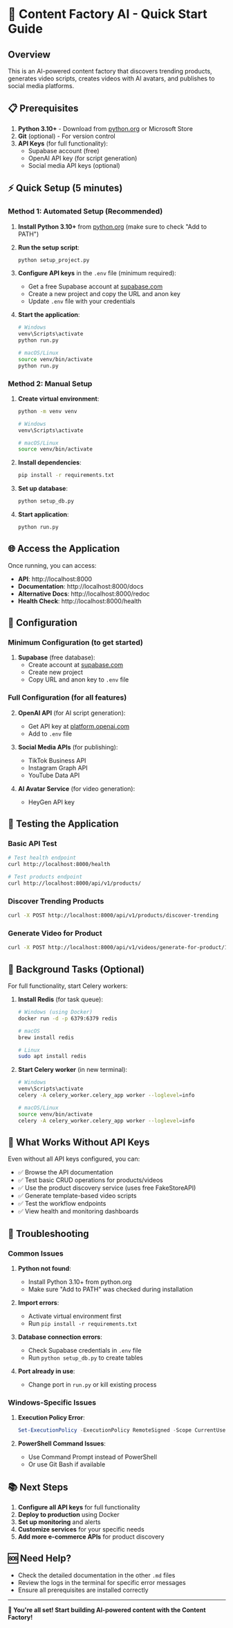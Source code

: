 # 🚀 Content Factory AI - Quick Start Guide

## Overview
This is an AI-powered content factory that discovers trending products, generates video scripts, creates videos with AI avatars, and publishes to social media platforms.

## 📋 Prerequisites

1. **Python 3.10+** - Download from [python.org](https://python.org) or Microsoft Store
2. **Git** (optional) - For version control
3. **API Keys** (for full functionality):
   - Supabase account (free)
   - OpenAI API key (for script generation)
   - Social media API keys (optional)

## ⚡ Quick Setup (5 minutes)

### Method 1: Automated Setup (Recommended)

1. **Install Python 3.10+** from [python.org](https://python.org) (make sure to check "Add to PATH")

2. **Run the setup script**:
   ```bash
   python setup_project.py
   ```

3. **Configure API keys** in the `.env` file (minimum required):
   - Get a free Supabase account at [supabase.com](https://supabase.com)
   - Create a new project and copy the URL and anon key
   - Update `.env` file with your credentials

4. **Start the application**:
   ```bash
   # Windows
   venv\Scripts\activate
   python run.py
   
   # macOS/Linux  
   source venv/bin/activate
   python run.py
   ```

### Method 2: Manual Setup

1. **Create virtual environment**:
   ```bash
   python -m venv venv
   
   # Windows
   venv\Scripts\activate
   
   # macOS/Linux
   source venv/bin/activate
   ```

2. **Install dependencies**:
   ```bash
   pip install -r requirements.txt
   ```

3. **Set up database**:
   ```bash
   python setup_db.py
   ```

4. **Start application**:
   ```bash
   python run.py
   ```

## 🌐 Access the Application

Once running, you can access:

- **API**: http://localhost:8000
- **Documentation**: http://localhost:8000/docs
- **Alternative Docs**: http://localhost:8000/redoc
- **Health Check**: http://localhost:8000/health

## 🔧 Configuration

### Minimum Configuration (to get started)
1. **Supabase** (free database):
   - Create account at [supabase.com](https://supabase.com)
   - Create new project
   - Copy URL and anon key to `.env` file

### Full Configuration (for all features)
2. **OpenAI API** (for AI script generation):
   - Get API key at [platform.openai.com](https://platform.openai.com)
   - Add to `.env` file

3. **Social Media APIs** (for publishing):
   - TikTok Business API
   - Instagram Graph API  
   - YouTube Data API

4. **AI Avatar Service** (for video generation):
   - HeyGen API key

## 🧪 Testing the Application

### Basic API Test
```bash
# Test health endpoint
curl http://localhost:8000/health

# Test products endpoint
curl http://localhost:8000/api/v1/products/
```

### Discover Trending Products
```bash
curl -X POST http://localhost:8000/api/v1/products/discover-trending
```

### Generate Video for Product
```bash
curl -X POST http://localhost:8000/api/v1/videos/generate-for-product/1
```

## 🔄 Background Tasks (Optional)

For full functionality, start Celery workers:

1. **Install Redis** (for task queue):
   ```bash
   # Windows (using Docker)
   docker run -d -p 6379:6379 redis
   
   # macOS
   brew install redis
   
   # Linux
   sudo apt install redis
   ```

2. **Start Celery worker** (in new terminal):
   ```bash
   # Windows
   venv\Scripts\activate
   celery -A celery_worker.celery_app worker --loglevel=info
   
   # macOS/Linux
   source venv/bin/activate
   celery -A celery_worker.celery_app worker --loglevel=info
   ```

## 🎯 What Works Without API Keys

Even without all API keys configured, you can:

- ✅ Browse the API documentation
- ✅ Test basic CRUD operations for products/videos
- ✅ Use the product discovery service (uses free FakeStoreAPI)
- ✅ Generate template-based video scripts
- ✅ Test the workflow endpoints
- ✅ View health and monitoring dashboards

## 🚨 Troubleshooting

### Common Issues

1. **Python not found**:
   - Install Python 3.10+ from python.org
   - Make sure "Add to PATH" was checked during installation

2. **Import errors**:
   - Activate virtual environment first
   - Run `pip install -r requirements.txt`

3. **Database connection errors**:
   - Check Supabase credentials in `.env` file
   - Run `python setup_db.py` to create tables

4. **Port already in use**:
   - Change port in `run.py` or kill existing process

### Windows-Specific Issues

1. **Execution Policy Error**:
   ```powershell
   Set-ExecutionPolicy -ExecutionPolicy RemoteSigned -Scope CurrentUser
   ```

2. **PowerShell Command Issues**:
   - Use Command Prompt instead of PowerShell
   - Or use Git Bash if available

## 📚 Next Steps

1. **Configure all API keys** for full functionality
2. **Deploy to production** using Docker
3. **Set up monitoring** and alerts
4. **Customize services** for your specific needs
5. **Add more e-commerce APIs** for product discovery

## 🆘 Need Help?

- Check the detailed documentation in the other `.md` files
- Review the logs in the terminal for specific error messages
- Ensure all prerequisites are installed correctly

---

**🎉 You're all set! Start building AI-powered content with the Content Factory!**